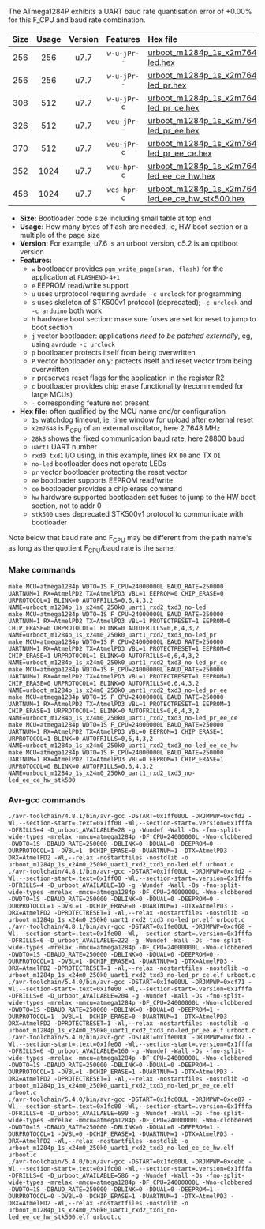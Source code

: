 The ATmega1284P exhibits a UART baud rate quantisation error of +0.00% for this F_CPU and baud rate combination.

|Size|Usage|Version|Features|Hex file|
|:-:|:-:|:-:|:-:|:--|
|256|256|u7.7|`w-u-jPr--`|[urboot_m1284p_1s_x2m7648_28k8_uart1_rxd2_txd3_no-led.hex](https://raw.githubusercontent.com/stefanrueger/urboot.hex/main/boards/bobuino/atmega1284p/watchdog_1_s/external_oscillator/%2B2m764800_hz/%2B%2B28k8_baud/uart1_rxd2_txd3/no-led/urboot_m1284p_1s_x2m7648_28k8_uart1_rxd2_txd3_no-led.hex)|
|256|256|u7.7|`w-u-jPr--`|[urboot_m1284p_1s_x2m7648_28k8_uart1_rxd2_txd3_no-led_pr.hex](https://raw.githubusercontent.com/stefanrueger/urboot.hex/main/boards/bobuino/atmega1284p/watchdog_1_s/external_oscillator/%2B2m764800_hz/%2B%2B28k8_baud/uart1_rxd2_txd3/no-led/urboot_m1284p_1s_x2m7648_28k8_uart1_rxd2_txd3_no-led_pr.hex)|
|308|512|u7.7|`w-u-jPr-c`|[urboot_m1284p_1s_x2m7648_28k8_uart1_rxd2_txd3_no-led_pr_ce.hex](https://raw.githubusercontent.com/stefanrueger/urboot.hex/main/boards/bobuino/atmega1284p/watchdog_1_s/external_oscillator/%2B2m764800_hz/%2B%2B28k8_baud/uart1_rxd2_txd3/no-led/urboot_m1284p_1s_x2m7648_28k8_uart1_rxd2_txd3_no-led_pr_ce.hex)|
|326|512|u7.7|`weu-jPr--`|[urboot_m1284p_1s_x2m7648_28k8_uart1_rxd2_txd3_no-led_pr_ee.hex](https://raw.githubusercontent.com/stefanrueger/urboot.hex/main/boards/bobuino/atmega1284p/watchdog_1_s/external_oscillator/%2B2m764800_hz/%2B%2B28k8_baud/uart1_rxd2_txd3/no-led/urboot_m1284p_1s_x2m7648_28k8_uart1_rxd2_txd3_no-led_pr_ee.hex)|
|370|512|u7.7|`weu-jPr-c`|[urboot_m1284p_1s_x2m7648_28k8_uart1_rxd2_txd3_no-led_pr_ee_ce.hex](https://raw.githubusercontent.com/stefanrueger/urboot.hex/main/boards/bobuino/atmega1284p/watchdog_1_s/external_oscillator/%2B2m764800_hz/%2B%2B28k8_baud/uart1_rxd2_txd3/no-led/urboot_m1284p_1s_x2m7648_28k8_uart1_rxd2_txd3_no-led_pr_ee_ce.hex)|
|352|1024|u7.7|`weu-hpr-c`|[urboot_m1284p_1s_x2m7648_28k8_uart1_rxd2_txd3_no-led_ee_ce_hw.hex](https://raw.githubusercontent.com/stefanrueger/urboot.hex/main/boards/bobuino/atmega1284p/watchdog_1_s/external_oscillator/%2B2m764800_hz/%2B%2B28k8_baud/uart1_rxd2_txd3/no-led/urboot_m1284p_1s_x2m7648_28k8_uart1_rxd2_txd3_no-led_ee_ce_hw.hex)|
|458|1024|u7.7|`wes-hpr-c`|[urboot_m1284p_1s_x2m7648_28k8_uart1_rxd2_txd3_no-led_ee_ce_hw_stk500.hex](https://raw.githubusercontent.com/stefanrueger/urboot.hex/main/boards/bobuino/atmega1284p/watchdog_1_s/external_oscillator/%2B2m764800_hz/%2B%2B28k8_baud/uart1_rxd2_txd3/no-led/urboot_m1284p_1s_x2m7648_28k8_uart1_rxd2_txd3_no-led_ee_ce_hw_stk500.hex)|

- **Size:** Bootloader code size including small table at top end
- **Usage:** How many bytes of flash are needed, ie, HW boot section or a multiple of the page size
- **Version:** For example, u7.6 is an urboot version, o5.2 is an optiboot version
- **Features:**
  + `w` bootloader provides `pgm_write_page(sram, flash)` for the application at `FLASHEND-4+1`
  + `e` EEPROM read/write support
  + `u` uses urprotocol requiring `avrdude -c urclock` for programming
  + `s` uses skeleton of STK500v1 protocol (deprecated); `-c urclock` and `-c arduino` both work
  + `h` hardware boot section: make sure fuses are set for reset to jump to boot section
  + `j` vector bootloader: applications *need to be patched externally*, eg, using `avrdude -c urclock`
  + `p` bootloader protects itself from being overwritten
  + `P` vector bootloader only: protects itself and reset vector from being overwritten
  + `r` preserves reset flags for the application in the register R2
  + `c` bootloader provides chip erase functionality (recommended for large MCUs)
  + `-` corresponding feature not present
- **Hex file:** often qualified by the MCU name and/or configuration
  + `1s` watchdog timeout, ie, time window for upload after external reset
  + `x2m7648` is F<sub>CPU</sub> of an external oscillator, here 2.7648 MHz
  + `28k8` shows the fixed communication baud rate, here 28800 baud
  + `uart1` UART number
  + `rxd0 txd1` I/O using, in this example, lines RX `D0` and TX `D1`
  + `no-led` bootloader does not operate LEDs
  + `pr` vector bootloader protecting the reset vector
  + `ee` bootloader supports EEPROM read/write
  + `ce` bootloader provides a chip erase command
  + `hw` hardware supported bootloader: set fuses to jump to the HW boot section, not to addr 0
  + `stk500` uses deprecated STK500v1 protocol to communicate with bootloader


Note below that baud rate and F<sub>CPU</sub> may be different from the path name's as long as the quotient F<sub>CPU</sub>/baud rate is the same.

### Make commands
```
make MCU=atmega1284p WDTO=1S F_CPU=24000000L BAUD_RATE=250000 UARTNUM=1 RX=AtmelPD2 TX=AtmelPD3 VBL=1 EEPROM=0 CHIP_ERASE=0 URPROTOCOL=1 BLINK=0 AUTOFRILLS=0,6,4,3,2 NAME=urboot_m1284p_1s_x24m0_250k0_uart1_rxd2_txd3_no-led
make MCU=atmega1284p WDTO=1S F_CPU=24000000L BAUD_RATE=250000 UARTNUM=1 RX=AtmelPD2 TX=AtmelPD3 VBL=1 PROTECTRESET=1 EEPROM=0 CHIP_ERASE=0 URPROTOCOL=1 BLINK=0 AUTOFRILLS=0,6,4,3,2 NAME=urboot_m1284p_1s_x24m0_250k0_uart1_rxd2_txd3_no-led_pr
make MCU=atmega1284p WDTO=1S F_CPU=24000000L BAUD_RATE=250000 UARTNUM=1 RX=AtmelPD2 TX=AtmelPD3 VBL=1 PROTECTRESET=1 EEPROM=0 CHIP_ERASE=1 URPROTOCOL=1 BLINK=0 AUTOFRILLS=0,6,4,3,2 NAME=urboot_m1284p_1s_x24m0_250k0_uart1_rxd2_txd3_no-led_pr_ce
make MCU=atmega1284p WDTO=1S F_CPU=24000000L BAUD_RATE=250000 UARTNUM=1 RX=AtmelPD2 TX=AtmelPD3 VBL=1 PROTECTRESET=1 EEPROM=1 CHIP_ERASE=0 URPROTOCOL=1 BLINK=0 AUTOFRILLS=0,6,4,3,2 NAME=urboot_m1284p_1s_x24m0_250k0_uart1_rxd2_txd3_no-led_pr_ee
make MCU=atmega1284p WDTO=1S F_CPU=24000000L BAUD_RATE=250000 UARTNUM=1 RX=AtmelPD2 TX=AtmelPD3 VBL=1 PROTECTRESET=1 EEPROM=1 CHIP_ERASE=1 URPROTOCOL=1 BLINK=0 AUTOFRILLS=0,6,4,3,2 NAME=urboot_m1284p_1s_x24m0_250k0_uart1_rxd2_txd3_no-led_pr_ee_ce
make MCU=atmega1284p WDTO=1S F_CPU=24000000L BAUD_RATE=250000 UARTNUM=1 RX=AtmelPD2 TX=AtmelPD3 VBL=0 EEPROM=1 CHIP_ERASE=1 URPROTOCOL=1 BLINK=0 AUTOFRILLS=0,6,4,3,2 NAME=urboot_m1284p_1s_x24m0_250k0_uart1_rxd2_txd3_no-led_ee_ce_hw
make MCU=atmega1284p WDTO=1S F_CPU=24000000L BAUD_RATE=250000 UARTNUM=1 RX=AtmelPD2 TX=AtmelPD3 VBL=0 EEPROM=1 CHIP_ERASE=1 URPROTOCOL=0 BLINK=0 AUTOFRILLS=0,6,4,3,2 NAME=urboot_m1284p_1s_x24m0_250k0_uart1_rxd2_txd3_no-led_ee_ce_hw_stk500
```

### Avr-gcc commands
```
./avr-toolchain/4.8.1/bin/avr-gcc -DSTART=0x1ff00UL -DRJMPWP=0xcfd2 -Wl,--section-start=.text=0x1ff00 -Wl,--section-start=.version=0x1fffa -DFRILLS=4 -D_urboot_AVAILABLE=28 -g -Wundef -Wall -Os -fno-split-wide-types -mrelax -mmcu=atmega1284p -DF_CPU=24000000L -Wno-clobbered -DWDTO=1S -DBAUD_RATE=250000 -DBLINK=0 -DDUAL=0 -DEEPROM=0 -DURPROTOCOL=1 -DVBL=1 -DCHIP_ERASE=0 -DUARTNUM=1 -DTX=AtmelPD3 -DRX=AtmelPD2 -Wl,--relax -nostartfiles -nostdlib -o urboot_m1284p_1s_x24m0_250k0_uart1_rxd2_txd3_no-led.elf urboot.c
./avr-toolchain/4.8.1/bin/avr-gcc -DSTART=0x1ff00UL -DRJMPWP=0xcfd2 -Wl,--section-start=.text=0x1ff00 -Wl,--section-start=.version=0x1fffa -DFRILLS=4 -D_urboot_AVAILABLE=10 -g -Wundef -Wall -Os -fno-split-wide-types -mrelax -mmcu=atmega1284p -DF_CPU=24000000L -Wno-clobbered -DWDTO=1S -DBAUD_RATE=250000 -DBLINK=0 -DDUAL=0 -DEEPROM=0 -DURPROTOCOL=1 -DVBL=1 -DCHIP_ERASE=0 -DUARTNUM=1 -DTX=AtmelPD3 -DRX=AtmelPD2 -DPROTECTRESET=1 -Wl,--relax -nostartfiles -nostdlib -o urboot_m1284p_1s_x24m0_250k0_uart1_rxd2_txd3_no-led_pr.elf urboot.c
./avr-toolchain/4.8.1/bin/avr-gcc -DSTART=0x1fe00UL -DRJMPWP=0xcf68 -Wl,--section-start=.text=0x1fe00 -Wl,--section-start=.version=0x1fffa -DFRILLS=6 -D_urboot_AVAILABLE=222 -g -Wundef -Wall -Os -fno-split-wide-types -mrelax -mmcu=atmega1284p -DF_CPU=24000000L -Wno-clobbered -DWDTO=1S -DBAUD_RATE=250000 -DBLINK=0 -DDUAL=0 -DEEPROM=0 -DURPROTOCOL=1 -DVBL=1 -DCHIP_ERASE=1 -DUARTNUM=1 -DTX=AtmelPD3 -DRX=AtmelPD2 -DPROTECTRESET=1 -Wl,--relax -nostartfiles -nostdlib -o urboot_m1284p_1s_x24m0_250k0_uart1_rxd2_txd3_no-led_pr_ce.elf urboot.c
./avr-toolchain/5.4.0/bin/avr-gcc -DSTART=0x1fe00UL -DRJMPWP=0xcf71 -Wl,--section-start=.text=0x1fe00 -Wl,--section-start=.version=0x1fffa -DFRILLS=6 -D_urboot_AVAILABLE=204 -g -Wundef -Wall -Os -fno-split-wide-types -mrelax -mmcu=atmega1284p -DF_CPU=24000000L -Wno-clobbered -DWDTO=1S -DBAUD_RATE=250000 -DBLINK=0 -DDUAL=0 -DEEPROM=1 -DURPROTOCOL=1 -DVBL=1 -DCHIP_ERASE=0 -DUARTNUM=1 -DTX=AtmelPD3 -DRX=AtmelPD2 -DPROTECTRESET=1 -Wl,--relax -nostartfiles -nostdlib -o urboot_m1284p_1s_x24m0_250k0_uart1_rxd2_txd3_no-led_pr_ee.elf urboot.c
./avr-toolchain/5.4.0/bin/avr-gcc -DSTART=0x1fe00UL -DRJMPWP=0xcf87 -Wl,--section-start=.text=0x1fe00 -Wl,--section-start=.version=0x1fffa -DFRILLS=6 -D_urboot_AVAILABLE=160 -g -Wundef -Wall -Os -fno-split-wide-types -mrelax -mmcu=atmega1284p -DF_CPU=24000000L -Wno-clobbered -DWDTO=1S -DBAUD_RATE=250000 -DBLINK=0 -DDUAL=0 -DEEPROM=1 -DURPROTOCOL=1 -DVBL=1 -DCHIP_ERASE=1 -DUARTNUM=1 -DTX=AtmelPD3 -DRX=AtmelPD2 -DPROTECTRESET=1 -Wl,--relax -nostartfiles -nostdlib -o urboot_m1284p_1s_x24m0_250k0_uart1_rxd2_txd3_no-led_pr_ee_ce.elf urboot.c
./avr-toolchain/5.4.0/bin/avr-gcc -DSTART=0x1fc00UL -DRJMPWP=0xce87 -Wl,--section-start=.text=0x1fc00 -Wl,--section-start=.version=0x1fffa -DFRILLS=6 -D_urboot_AVAILABLE=690 -g -Wundef -Wall -Os -fno-split-wide-types -mrelax -mmcu=atmega1284p -DF_CPU=24000000L -Wno-clobbered -DWDTO=1S -DBAUD_RATE=250000 -DBLINK=0 -DDUAL=0 -DEEPROM=1 -DURPROTOCOL=1 -DVBL=0 -DCHIP_ERASE=1 -DUARTNUM=1 -DTX=AtmelPD3 -DRX=AtmelPD2 -Wl,--relax -nostartfiles -nostdlib -o urboot_m1284p_1s_x24m0_250k0_uart1_rxd2_txd3_no-led_ee_ce_hw.elf urboot.c
./avr-toolchain/5.4.0/bin/avr-gcc -DSTART=0x1fc00UL -DRJMPWP=0xcebb -Wl,--section-start=.text=0x1fc00 -Wl,--section-start=.version=0x1fffa -DFRILLS=6 -D_urboot_AVAILABLE=586 -g -Wundef -Wall -Os -fno-split-wide-types -mrelax -mmcu=atmega1284p -DF_CPU=24000000L -Wno-clobbered -DWDTO=1S -DBAUD_RATE=250000 -DBLINK=0 -DDUAL=0 -DEEPROM=1 -DURPROTOCOL=0 -DVBL=0 -DCHIP_ERASE=1 -DUARTNUM=1 -DTX=AtmelPD3 -DRX=AtmelPD2 -Wl,--relax -nostartfiles -nostdlib -o urboot_m1284p_1s_x24m0_250k0_uart1_rxd2_txd3_no-led_ee_ce_hw_stk500.elf urboot.c
```


